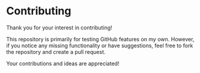 # Contributing

Thank you for your interest in contributing!

This repository is primarily for testing GitHub features on my own. However, if you notice any missing functionality or have suggestions, feel free to fork the repository and create a pull request. 

Your contributions and ideas are appreciated!
